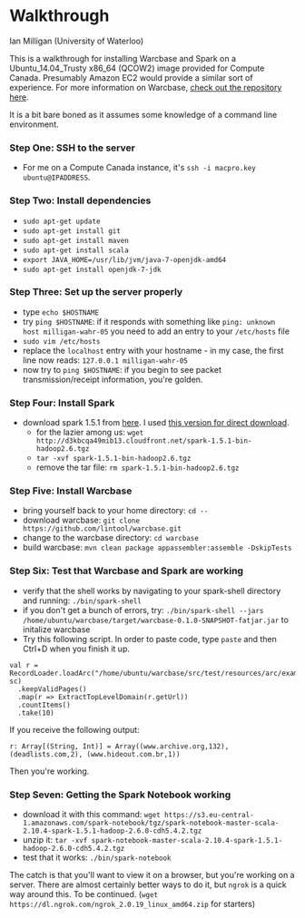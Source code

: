 # Walkthrough

Ian Milligan (University of Waterloo)

This is a walkthrough for installing Warcbase and Spark on a Ubuntu_14.04_Trusty x86_64 (QCOW2) image provided for Compute Canada. Presumably Amazon EC2 would provide a similar sort of experience. For more information on Warcbase, [check out the repository here](https://github.com/lintool/warcbase).

It is a bit bare boned as it assumes some knowledge of a command line environment.

### Step One: SSH to the server 
- For me on a Compute Canada instance, it's `ssh -i macpro.key ubuntu@IPADDRESS`.

### Step Two: Install dependencies
- `sudo apt-get update`
- `sudo apt-get install git`
- `sudo apt-get install maven`
- `sudo apt-get install scala`
- `export JAVA_HOME=/usr/lib/jvm/java-7-openjdk-amd64`
- `sudo apt-get install openjdk-7-jdk`

### Step Three: Set up the server properly
- type `echo $HOSTNAME`
- try `ping $HOSTNAME`: if it responds with something like `ping: unknown host milligan-wahr-05` you need to add an entry to your `/etc/hosts` file
- `sudo vim /etc/hosts`
- replace the `localhost` entry with your hostname - in my case, the first line now reads: `127.0.0.1 milligan-wahr-05`
- now try to `ping $HOSTNAME`: if you begin to see packet transmission/receipt information, you're golden.

### Step Four: Install Spark
- download spark 1.5.1 from [here](http://spark.apache.org/downloads.html). I used [this version for direct download](http://d3kbcqa49mib13.cloudfront.net/spark-1.5.1-bin-hadoop2.6.tgz).
	- for the lazier among us: `wget http://d3kbcqa49mib13.cloudfront.net/spark-1.5.1-bin-hadoop2.6.tgz`
	- `tar -xvf spark-1.5.1-bin-hadoop2.6.tgz`
	- remove the tar file: `rm spark-1.5.1-bin-hadoop2.6.tgz`

### Step Five: Install Warcbase
- bring yourself back to your home directory: `cd --`
- download warcbase: `git clone https://github.com/lintool/warcbase.git`
- change to the warcbase directory: `cd warcbase`
- build warcbase: `mvn clean package appassembler:assemble -DskipTests`

### Step Six: Test that Warcbase and Spark are working
- verify that the shell works by navigating to your spark-shell directory and running: `./bin/spark-shell`
- if you don't get a bunch of errors, try: `./bin/spark-shell --jars /home/ubuntu/warcbase/target/warcbase-0.1.0-SNAPSHOT-fatjar.jar` to initalize warcbase
- Try this following script. In order to paste code, type `paste` and then Ctrl+D when you finish it up.

```
val r = RecordLoader.loadArc("/home/ubuntu/warcbase/src/test/resources/arc/example.arc.gz", sc)
  .keepValidPages()
  .map(r => ExtractTopLevelDomain(r.getUrl))
  .countItems()
  .take(10)
```
 
If you receive the following output:

```
r: Array[(String, Int)] = Array((www.archive.org,132), (deadlists.com,2), (www.hideout.com.br,1))
```

Then you're working.

### Step Seven: Getting the Spark Notebook working
- download it with this command: `wget https://s3.eu-central-1.amazonaws.com/spark-notebook/tgz/spark-notebook-master-scala-2.10.4-spark-1.5.1-hadoop-2.6.0-cdh5.4.2.tgz`
- unzip it: `tar -xvf spark-notebook-master-scala-2.10.4-spark-1.5.1-hadoop-2.6.0-cdh5.4.2.tgz`
- test that it works: `./bin/spark-notebook`

The catch is that you'll want to view it on a browser, but you're working on a server. There are almost certainly better ways to do it, but `ngrok` is a quick way around this. To be continued. (`wget https://dl.ngrok.com/ngrok_2.0.19_linux_amd64.zip` for starters)
